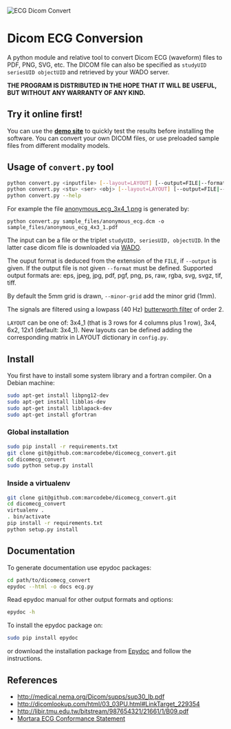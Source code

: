 [logo]: https://raw.github.com/marcodebe/dicomecg_convert/master/images/logo.png
![ECG Dicom Convert][logo]

# Dicom ECG Conversion
A python module and relative tool to convert Dicom ECG (waveform) files to PDF, PNG, SVG, etc.
The DICOM file can also be specified as `studyUID seriesUID objectUID` and 
retrieved by your WADO server.

**THE PROGRAM IS DISTRIBUTED IN THE HOPE THAT IT WILL BE USEFUL, BUT WITHOUT ANY WARRANTY OF ANY KIND.**

Try it online first!
--------------------
You can use the **[demo site](https://ecg.galliera.it)** to quickly test the results
before installing the software.
You can convert your own DICOM files, or use preloaded sample files from different modality models.

Usage of `convert.py` tool
-----------------------
```bash
python convert.py <inputfile> [--layout=LAYOUT] [--output=FILE|--format=FMT] --minor-grid
python convert.py <stu> <ser> <obj> [--layout=LAYOUT] [--output=FILE|--format=FMT] --minor-grid
python convert.py --help
```
For example the file [anonymous\_ecg\_3x4\_1.png](https://github.com/marcodebe/dicomecg_convert/blob/master/sample_files/anonymous_ecg_3x4_1.png)
is generated by:
```
python convert.py sample_files/anonymous_ecg.dcm -o sample_files/anonymous_ecg_4x3_1.pdf
```

The input can be a file or the triplet `studyUID, seriesUID, objectUID`. In the latter
case dicom file is downloaded via [WADO](http://medical.nema.org/Dicom/2011/11_18pu.pdf).

The ouput format is deduced from the extension of the `FILE`, if `--output` is given.
If the output file is not given `--format` must be defined.
Supported output formats are: eps, jpeg, jpg, pdf, pgf, png, ps, raw, rgba, svg, svgz, tif, tiff.

By default the 5mm grid is drawn, `--minor-grid` add the minor grid (1mm).

The signals are filtered using a lowpass (40 Hz)
[butterworth filter](http://en.wikipedia.org/wiki/Butterworth_filter) 
of order 2.

`LAYOUT` can be one of: 3x4\_1 (that is 3 rows for 4 columns plus 1 row), 3x4, 6x2, 12x1 (default: 3x4_1).
New layouts can be defined adding the corresponding matrix in LAYOUT dictionary in `config.py`.

## Install
You first have to install some system library and a fortran compiler.
On a Debian machine:
```bash
sudo apt-get install libpng12-dev
sudo apt-get install libblas-dev
sudo apt-get install liblapack-dev 
sudo apt-get install gfortran
```

### Global installation
```bash
sudo pip install -r requirements.txt
git clone git@github.com:marcodebe/dicomecg_convert.git
cd dicomecg_convert
sudo python setup.py install
```

### Inside a virtualenv
```bash
git clone git@github.com:marcodebe/dicomecg_convert.git
cd dicomecg_convert
virtualenv .
. bin/activate
pip install -r requirements.txt
python setup.py install
```

## Documentation
To generate documentation use epydoc packages:
```bash
cd path/to/dicomecg_convert
epydoc --html -o docs ecg.py
```
Read epydoc manual for other output formats and options:
```bash
epydoc -h
```
To install the epydoc package on:
```bash
sudo pip install epydoc
```
or download the installation package from [Epydoc](http://epydoc.sourceforge.net/) and follow the instructions.

## References
 * http://medical.nema.org/Dicom/supps/sup30_lb.pdf
 * http://dicomlookup.com/html/03_03PU.html#LinkTarget_229354
 * http://libir.tmu.edu.tw/bitstream/987654321/21661/1/B09.pdf
 * [Mortara ECG Conformance Statement](http://www.mortara.com/fileadmin/user_upload/global/Products/Healthcare/DICOM/ELI%20Electrocardiographs%20DICOM%20Conformance%20Statement.pdf)

